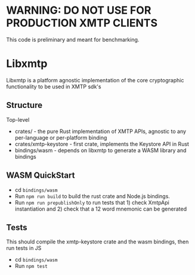 # WARNING: DO NOT USE FOR PRODUCTION XMTP CLIENTS

This code is preliminary and meant for benchmarking.

# Libxmtp

Libxmtp is a platform agnostic implementation of the core cryptographic functionality to be used in XMTP sdk's

## Structure

Top-level
- crates/ - the pure Rust implementation of XMTP APIs, agnostic to any per-language or per-platform binding
 - crates/xmtp-keystore - first crate, implements the Keystore API in Rust
- bindings/wasm - depends on libxmtp to generate a WASM library and bindings

## WASM QuickStart

- cd `bindings/wasm`
- Run `npm run build` to build the rust crate and Node.js bindings.
- Run `npm run prepublishOnly` to run tests that 1) check XmtpApi instantiation and 2) check that a 12 word mnemonic can be generated

## Tests

This should compile the xmtp-keystore crate and the wasm bindings, then run tests in JS

- cd `bindings/wasm`
- Run `npm test`
